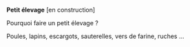 **Petit élevage** [en construction]


Pourquoi faire un petit élevage ?


Poules, lapins, escargots, sauterelles, vers de farine, ruches …
